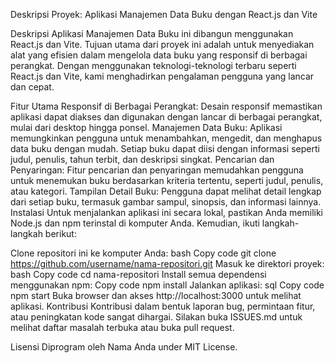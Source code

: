 Deskripsi Proyek: Aplikasi Manajemen Data Buku dengan React.js dan Vite

Deskripsi
Aplikasi Manajemen Data Buku ini dibangun menggunakan React.js dan Vite. Tujuan utama dari proyek ini adalah untuk menyediakan alat yang efisien dalam mengelola data buku yang responsif di berbagai perangkat. Dengan menggunakan teknologi-teknologi terbaru seperti React.js dan Vite, kami menghadirkan pengalaman pengguna yang lancar dan cepat.

Fitur Utama
Responsif di Berbagai Perangkat: Desain responsif memastikan aplikasi dapat diakses dan digunakan dengan lancar di berbagai perangkat, mulai dari desktop hingga ponsel.
Manajemen Data Buku: Aplikasi memungkinkan pengguna untuk menambahkan, mengedit, dan menghapus data buku dengan mudah. Setiap buku dapat diisi dengan informasi seperti judul, penulis, tahun terbit, dan deskripsi singkat.
Pencarian dan Penyaringan: Fitur pencarian dan penyaringan memudahkan pengguna untuk menemukan buku berdasarkan kriteria tertentu, seperti judul, penulis, atau kategori.
Tampilan Detail Buku: Pengguna dapat melihat detail lengkap dari setiap buku, termasuk gambar sampul, sinopsis, dan informasi lainnya.
Instalasi
Untuk menjalankan aplikasi ini secara lokal, pastikan Anda memiliki Node.js dan npm terinstal di komputer Anda. Kemudian, ikuti langkah-langkah berikut:

Clone repositori ini ke komputer Anda:
bash
Copy code
git clone https://github.com/username/nama-repositori.git
Masuk ke direktori proyek:
bash
Copy code
cd nama-repositori
Install semua dependensi menggunakan npm:
Copy code
npm install
Jalankan aplikasi:
sql
Copy code
npm start
Buka browser dan akses http://localhost:3000 untuk melihat aplikasi.
Kontribusi
Kontribusi dalam bentuk laporan bug, permintaan fitur, atau peningkatan kode sangat dihargai. Silakan buka ISSUES.md untuk melihat daftar masalah terbuka atau buka pull request.

Lisensi
Diprogram oleh Nama Anda under MIT License.
